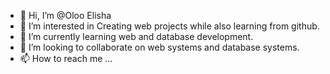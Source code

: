 - 👋 Hi, I’m @Oloo Elisha
- 👀 I’m interested in Creating web projects while also learning from github.
- 🌱 I’m currently learning web and database development.
- 💞️ I’m looking to collaborate on web systems and database systems.
- 📫 How to reach me ...

<!---
LilLisha/LilLisha is a ✨ special ✨ repository because its `README.md` (this file) appears on your GitHub profile.
You can click the Preview link to take a look at your changes.
--->
